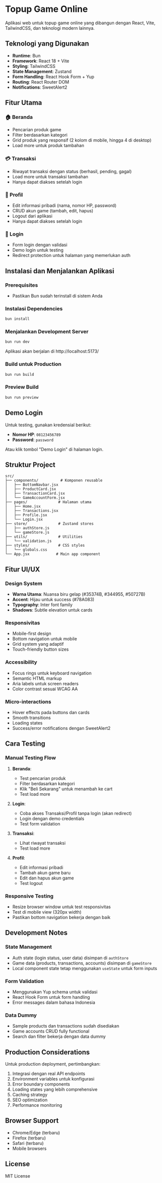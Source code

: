 # Topup Game Online

Aplikasi web untuk topup game online yang dibangun dengan React, Vite, TailwindCSS, dan teknologi modern lainnya.

## Teknologi yang Digunakan

- **Runtime**: Bun
- **Framework**: React 18 + Vite
- **Styling**: TailwindCSS
- **State Management**: Zustand
- **Form Handling**: React Hook Form + Yup
- **Routing**: React Router DOM
- **Notifications**: SweetAlert2

## Fitur Utama

### 🏠 Beranda
- Pencarian produk game
- Filter berdasarkan kategori
- Grid produk yang responsif (2 kolom di mobile, hingga 4 di desktop)
- Load more untuk produk tambahan

### 💳 Transaksi
- Riwayat transaksi dengan status (berhasil, pending, gagal)
- Load more untuk transaksi tambahan
- Hanya dapat diakses setelah login

### 👤 Profil
- Edit informasi pribadi (nama, nomor HP, password)
- CRUD akun game (tambah, edit, hapus)
- Logout dari aplikasi
- Hanya dapat diakses setelah login

### 🔐 Login
- Form login dengan validasi
- Demo login untuk testing
- Redirect protection untuk halaman yang memerlukan auth

## Instalasi dan Menjalankan Aplikasi

### Prerequisites
- Pastikan Bun sudah terinstall di sistem Anda

### Instalasi Dependencies
```bash
bun install
```

### Menjalankan Development Server
```bash
bun run dev
```

Aplikasi akan berjalan di http://localhost:5173/

### Build untuk Production
```bash
bun run build
```

### Preview Build
```bash
bun run preview
```

## Demo Login

Untuk testing, gunakan kredensial berikut:
- **Nomor HP**: `08123456789`
- **Password**: `password`

Atau klik tombol "Demo Login" di halaman login.

## Struktur Project

```
src/
├── components/          # Komponen reusable
│   ├── BottomNavbar.jsx
│   ├── ProductCard.jsx
│   ├── TransactionCard.jsx
│   └── GameAccountForm.jsx
├── pages/              # Halaman utama
│   ├── Home.jsx
│   ├── Transactions.jsx
│   ├── Profile.jsx
│   └── Login.jsx
├── store/              # Zustand stores
│   ├── authStore.js
│   └── gameStore.js
├── utils/              # Utilities
│   └── validation.js
├── styles/             # CSS styles
│   └── globals.css
└── App.jsx            # Main app component
```

## Fitur UI/UX

### Design System
- **Warna Utama**: Nuansa biru gelap (#35374B, #344955, #50727B)
- **Accent**: Hijau untuk success (#78A083)
- **Typography**: Inter font family
- **Shadows**: Subtle elevation untuk cards

### Responsivitas
- Mobile-first design
- Bottom navigation untuk mobile
- Grid system yang adaptif
- Touch-friendly button sizes

### Accessibility
- Focus rings untuk keyboard navigation
- Semantic HTML markup
- Aria labels untuk screen readers
- Color contrast sesuai WCAG AA

### Micro-interactions
- Hover effects pada buttons dan cards
- Smooth transitions
- Loading states
- Success/error notifications dengan SweetAlert2

## Cara Testing

### Manual Testing Flow
1. **Beranda**: 
   - Test pencarian produk
   - Filter berdasarkan kategori
   - Klik "Beli Sekarang" untuk menambah ke cart
   - Test load more

2. **Login**: 
   - Coba akses Transaksi/Profil tanpa login (akan redirect)
   - Login dengan demo credentials
   - Test form validation

3. **Transaksi**: 
   - Lihat riwayat transaksi
   - Test load more

4. **Profil**: 
   - Edit informasi pribadi
   - Tambah akun game baru
   - Edit dan hapus akun game
   - Test logout

### Responsive Testing
- Resize browser window untuk test responsivitas
- Test di mobile view (320px width)
- Pastikan bottom navigation bekerja dengan baik

## Development Notes

### State Management
- Auth state (login status, user data) disimpan di `authStore`
- Game data (products, transactions, accounts) disimpan di `gameStore`
- Local component state tetap menggunakan `useState` untuk form inputs

### Form Validation
- Menggunakan Yup schema untuk validasi
- React Hook Form untuk form handling
- Error messages dalam bahasa Indonesia

### Data Dummy
- Sample products dan transactions sudah disediakan
- Game accounts CRUD fully functional
- Search dan filter bekerja dengan data dummy

## Production Considerations

Untuk production deployment, pertimbangkan:
1. Integrasi dengan real API endpoints
2. Environment variables untuk konfigurasi
3. Error boundary components
4. Loading states yang lebih comprehensive
5. Caching strategy
6. SEO optimization
7. Performance monitoring

## Browser Support

- Chrome/Edge (terbaru)
- Firefox (terbaru)
- Safari (terbaru)
- Mobile browsers

## License

MIT License